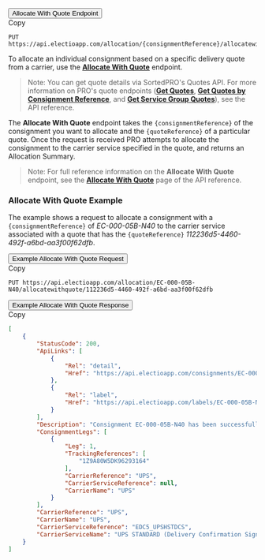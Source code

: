 <div class="tab">
    <button class="staticTabButton">Allocate With Quote Endpoint</button>
    <div class="copybutton" onclick="CopyToClipboard(this, 'allocateWithQuoteEndpoint')"><span class='glyphicon glyphicon-copy'></span><span class='copy'>Copy</span></div>
</div>

<div id="allocateWithQuoteEndpoint" class="staticTabContent" onclick="CopyToClipboard(this, 'allocateWithQuoteEndpoint')">

```
PUT https://api.electioapp.com/allocation/{consignmentReference}/allocatewithquote/{quoteReference}
```

</div>  

To allocate an individual consignment based on a specific delivery quote from a carrier, use the **[Allocate With Quote](https://docs.electioapp.com/#/api/AllocateWithQuote)** endpoint.

> <span class="note-header">Note:</span>
>  You can get quote details via SortedPRO's Quotes API. For more information on PRO's quote endpoints (<strong><a href="https://docs.electioapp.com/#/api/GetQuotes">Get Quotes</a></strong>, <strong><a href="https://docs.electioapp.com/#/api/GetQuotesbyConsignmentReference">Get Quotes by Consignment Reference</a></strong>, and <strong><a href="https://docs.electioapp.com/#/api/GetServiceGroupQuotes">Get Service Group Quotes</a></strong>), see the API reference.

The **Allocate With Quote** endpoint takes the `{consignmentReference}` of the consignment you want to allocate and the `{quoteReference}` of a particular quote. Once the request is received PRO attempts to allocate the consignment to the carrier service specified in the quote, and returns an Allocation Summary.

> <span class="note-header">Note:</span>
>  For full reference information on the <strong>Allocate With Quote</strong> endpoint, see the <strong><a href="https://docs.electioapp.com/#/api/AllocateWithQuote">Allocate With Quote</a></strong> page of the API reference.

### Allocate With Quote Example

The example shows a request to allocate a consignment with a `{consignmentReference}` of _EC-000-05B-N40_ to the carrier service associated with a quote that has the `{quoteReference}` _112236d5-4460-492f-a6bd-aa3f00f62dfb_.

<div class="tab">
    <button class="staticTabButton">Example Allocate With Quote Request</button>
    <div class="copybutton" onclick="CopyToClipboard(this, 'allocateWithQuoteRequest')"><span class='glyphicon glyphicon-copy'></span><span class='copy'>Copy</span></div>
</div>

<div id="allocateWithQuoteRequest" class="staticTabContent" onclick="CopyToClipboard(this, 'allocateWithQuoteRequest')">

```
PUT https://api.electioapp.com/allocation/EC-000-05B-N40/allocatewithquote/112236d5-4460-492f-a6bd-aa3f00f62dfb
```

</div>  

<div class="tab">
    <button class="staticTabButton">Example Allocate With Quote Response</button>
    <div class="copybutton" onclick="CopyToClipboard(this, 'allocateWithQuoteResponse')"><span class='glyphicon glyphicon-copy'></span><span class='copy'>Copy</span></div>
</div>

<div id="allocateWithQuoteResponse" class="staticTabContent" onclick="CopyToClipboard(this, 'allocateWithQuoteResponse')">

```json
[
    {
        "StatusCode": 200,
        "ApiLinks": [
            {
                "Rel": "detail",
                "Href": "https://api.electioapp.com/consignments/EC-000-05B-N40"
            },
            {
                "Rel": "label",
                "Href": "https://api.electioapp.com/labels/EC-000-05B-N40"
            }
        ],
        "Description": "Consignment EC-000-05B-N40 has been successfully allocated with UPS STANDARD (Delivery Confirmation Signature Required) for shipping on 18/06/2019 17:00:00 +00:00",
        "ConsignmentLegs": [
            {
                "Leg": 1,
                "TrackingReferences": [
                    "1Z9A80W5DK96293164"
                ],
                "CarrierReference": "UPS",
                "CarrierServiceReference": null,
                "CarrierName": "UPS"
            }
        ],
        "CarrierReference": "UPS",
        "CarrierName": "UPS",
        "CarrierServiceReference": "EDC5_UPSHSTDCS",
        "CarrierServiceName": "UPS STANDARD (Delivery Confirmation Signature Required)"
    }
]
```

</div>  

